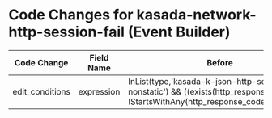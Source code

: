 # Code Changes for kasada-network-http-session-fail (Event Builder)

| Code Change | Field Name | Before | After |
|-------------|------------|--------|-------|
| edit_conditions | expression | InList(type,'kasada-k-json-http-session-nonstatic') && ((exists(http_response_code) && !StartsWithAny(http_response_code,'1','2','3'))) | InList(type,'kasada-k-json-http-session-nonstatic') && !StartsWithAny(http_response_code,'1','2','3') |